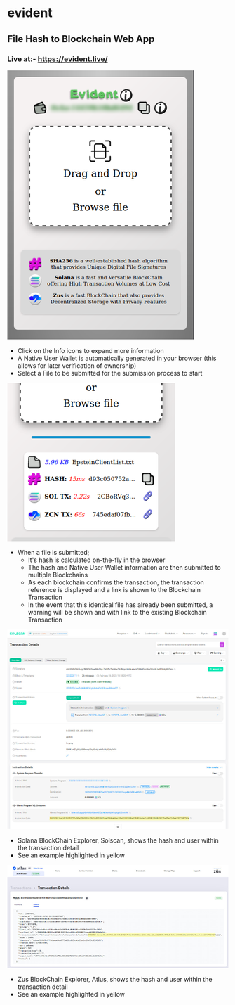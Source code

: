 # evident
## File Hash to Blockchain Web App

### Live at:- https://evident.live/

![Main Page](https://github.com/sculptex/evident/blob/76e444aa9782da605b5c5d0211407c6657477794/img/evident.png)
* Click on the Info icons to expand more information
* A Native User Wallet is automatically generated in your browser (this allows for later verification of ownership)
* Select a File to be submitted for the submission process to start

![Submit File](https://github.com/sculptex/evident/blob/864bb2f727d2627fba4442f7ad3a8d687201b5f5/img/evident-file.png)
* When a file is submitted;
  * It's hash is calculated on-the-fly in the browser
  * The hash and Native User Wallet information are then submitted to multiple Blockchains
  * As each blockchain confirms the transaction, the transaction reference is displayed and a link is shown to the Blockchain Transaction
  * In the event that this identical file has already been submitted, a warning will be shown and with link to the existing Blockchain Transaction

![Solana Transaction](https://github.com/sculptex/evident/blob/cfaebf65dc6a9d7bcf9cc7a0335c44ea09fe84d2/img/evident-sol.jpg)
* Solana BlockChain Explorer, Solscan, shows the hash and user within the transaction detail
* See an example highlighted in yellow

![Zus Transaction](https://github.com/sculptex/evident/blob/d45a7dad626d593b95a86c3c1adf464680448537/img/evident-zcn.jpg)
* Zus BlockChain Explorer, Atlus, shows the hash and user within the transaction detail
* See an example highlighted in yellow

